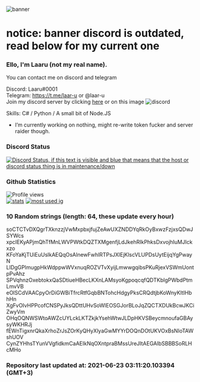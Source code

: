 
![banner](https://raw.githubusercontent.com/stop-bark/stop-bark/master/banner4.png)
# notice: banner discord is outdated, read below for my current one


### Ello, I'm Laaru (not my real name).

You can contact me on discord and telegram  

Discord: Laaru#0001  
Telegram: https://t.me/laar-u or @laar-u  
Join my discord server by clicking [here](https://discord.gg/invite/monk) or on this image ![discord](https://discord.com/api/guilds/848458923136122901/embed.png)

Skills: C# / Python / A small bit of Node.JS  

- I’m currently working on nothing, might re-write token fucker and server raider though.

### Discord Status
[![Discord Status, if this text is visible and blue that means that the host or discord status thing is in maintenance/down](https://discord.c99.nl/widget/theme-4/739824148267925565.png)](https://discord.c99.nl/)

### Github Statistics
![Profile views](https://komarev.com/ghpvc/?username=Laar-u) <br> [![stats](https://github-readme-stats.vercel.app/api?username=Laar-u&show_icons=true&theme=synthwave)](https://github.com/anuraghazra/github-readme-stats) [![most used ig](https://github-readme-stats.vercel.app/api/top-langs/?username=Laar-u&layout=compact&theme=synthwave&show_icons=true&langs_count=10)]((https://github.com/anuraghazra/github-readme-stats))

### 10 Random strings (length: 64, these update every hour)
soCTCTvDXQgrTXknzzjVwMxpbxjfujZeAwUXZNDDYqRkOyBxwzFzjxsQDwJSYWcs
xpcIEKyAPjmQhTfMnLWVPWtkDQZTXMgenfjLdJkehRIkPhksDxvojhIuMJIckxzo
KFoYaKjTUiEuUslkAEQqOsAlnewFwhlRTPsJXlEjKlscVLUPDsUytEijqYgPwayN
LIDgGPlmugpHkWdppwWVxnuqROZVTvXyijLmwwgqibsPKuRjexVSWmUontpPvAhz
SPVqhnzOxebtokxQaSDtiueHBecLKXnLAMsyoKgpoqcqfQDTKblgPWbdPtmLmvVB
eOlSCdVAACpyOrDiGWBiTfrcRtfGqbBNTohcHdgyPksCRQdtjbKoWnyKltIHbhHn
XgFvOIvHPPcofCNSPyJksQDttUHvSoWlEOSGJorBLoJqZQCTXDUkBcwJKCiZwyVm
OHqOQNWSWtoAWZcUYLckLKTZkjkYsehWtwJLDpHKVSBeycmnoufaGBAysyWKHRJj
fEWnTigxnrQkaXrhoZrJsZOrKyQHyXlyaGwMYYrDOQnDOtUKVOxBsNIoTAWshUOV
CynZYHhsTYunVVgfidkmCaAEIkNqOXntpraBMssUreJItAEGAIbSBBBSoRLHcMHo

### Repository last updated at: 2021-06-23 03:11:20.103394 (GMT+3)
